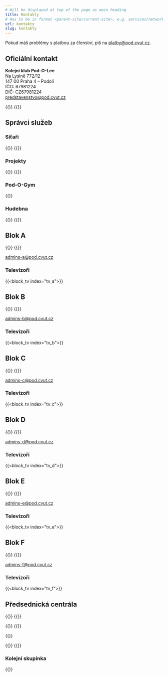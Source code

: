 ```yaml
---
# Will be displayed at top of the page as main heading
title: Kontakty
# Has to be in format <parent-site/current-site>, e.g. services/network (notice missing slash at the beginning)
url: kontakty
slug: kontakty
---
```


Pokud máš problémy s platbou za členství, piš na <platby@pod.cvut.cz>.

## Oficiální kontakt

**Kolejní klub Pod-O-Lee**  
Na Lysině 772/12  
147 00 Praha 4 – Podolí  
IČO: 67981224  
DIČ: CZ67981224  
<predstavenstvo@pod.cvut.cz>

{{<contact index="chairman" role="Předseda">}}
{{<contact index="vice_chairman" role="Místopředsedkyně">}}

## Správci služeb
### Síťaři

{{<contact index="system_admin" role="Správce systémů">}}
{{<contact index="network_admin" role="Správce sítě">}}

### Projekty

{{<contact index="project_admin" role="Správce projektů">}}
{{<contact index="project_admin_deputy" role="Zástupce správce projektů">}}

### Pod-O-Gym

{{<contact index="gym_admin" role="Správce Pod-O-Gym">}}

### Hudebna

{{<contact index="music_room_admin" role="Správce hudebny">}}
{{<contact index="music_room_admin_deputy" role="Zástupce správce hudebny">}}

## Blok A

{{<contact index="blok_a_admin" role="Správce bloku A">}}
{{<contact index="blok_a_admin_deputy" role="Zástupce správce bloku A">}}

<admins-a@pod.cvut.cz>

### Televizoři

{{<block_tv index="tv_a">}}

## Blok B

{{<contact index="blok_b_admin" role="Správce bloku B">}}
{{<contact index="blok_b_admin_deputy" role="Zástupce správce bloku B">}}

<admins-b@pod.cvut.cz>

### Televizoři

{{<block_tv index="tv_b">}}

## Blok C

{{<contact index="blok_c_admin" role="Správce bloku C">}}
{{<contact index="blok_c_admin_deputy" role="Zástupce správce bloku C">}}

<admins-c@pod.cvut.cz>

### Televizoři

{{<block_tv index="tv_c">}}

## Blok D

{{<contact index="blok_d_admin" role="Správce bloku D">}}
{{<contact index="blok_d_admin_deputy" role="Zástupce správce bloku D">}}

<admins-d@pod.cvut.cz>

### Televizoři

{{<block_tv index="tv_d">}}

## Blok E

{{<contact index="blok_e_admin" role="Správce bloku E">}}
{{<contact index="blok_e_admin_deputy" role="Zástupce správce bloku E">}}

<admins-e@pod.cvut.cz>

### Televizoři

{{<block_tv index="tv_e">}}

## Blok F

{{<contact index="blok_f_admin" role="Správce bloku F">}}
{{<contact index="blok_f_admin_deputy" role="Zástupce správce bloku F">}}

<admins-f@pod.cvut.cz>

### Televizoři

{{<block_tv index="tv_f">}}

## Předsednická centrála

{{<contact index="printer_manager" role="Správkyně tiskárny">}}
{{<contact index="printer_manager_deputy" role="Zástupce správkyně tiskárny">}}

{{<contact index="lab_manager" role="Správce Pod-O-Lab">}}
{{<contact index="lab_manager_deputy" role="Zástupce správce Pod-O-Lab">}}

{{<contact index="bike_room_manager" role="Správce kolárny">}}

{{<contact index="pc_room_manager" role="Správce PC učebny">}}
{{<contact index="hr_manager" role="HR manager">}}

### Kolejní skupinka

{{<contact index="dormitory_group_manager" role="Vedoucí kolejní skupinky">}}